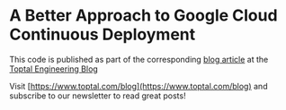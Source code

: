 # A Better Approach to Google Cloud Continuous Deployment

This code is published as part of the corresponding [blog article](https://www.toptal.com/devops/better-google-cloud-continuous-deployment) at the [Toptal Engineering Blog](https://www.toptal.com/blog)

Visit [https://www.toptal.com/blog](https://www.toptal.com/blog) and subscribe to our newsletter to read great posts!
